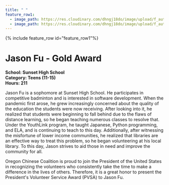 ```yaml
---
title: " "
feature_row1:
  - image_path: https://res.cloudinary.com/dhngj18do/image/upload/f_auto,q_auto/v1/images/pvsa/2020_jason_fu
  - image_path: https://res.cloudinary.com/dhngj18do/image/upload/f_auto,q_auto/v1/images/activities/year_2020
---
```


{% include feature_row id="feature_row1"%}

# Jason Fu - Gold Award

**School: Sunset High School**  
**Category: Teens (11-15)**  
**Hours: 211**  

Jason Fu is a sophomore at Sunset High School. He participates in competitive badminton and is interested in software development. When the pandemic first arose, he grew increasingly concerned about the quality of the education the students were now receiving. After looking into it, he realized that students were beginning to fall behind due to the flaws of distance learning, so he began teaching numerous classes to resolve that. Under the YouthLink program, he taught Japanese, Python programming, and ELA, and is continuing to teach to this day. Additionally, after witnessing the misfortune of lower income communities, he realized that libraries are an effective way to treat this problem, so he began volunteering at his local library. To this day, Jason strives to aid those in need and improve the community for all.

Oregon Chinese Coalition is proud to join the President of the United States in recognizing the volunteers who consistently take the time to make a difference in the lives of others. Therefore, it is a great honor to present the President's Volunteer Service Award (PVSA) to Jason Fu.
